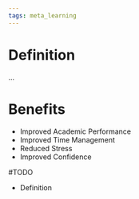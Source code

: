 ```yaml
---
tags: meta_learning
---
```


# Definition

...

# Benefits

- Improved Academic Performance
- Improved Time Management
- Reduced Stress
- Improved Confidence

#TODO 
- Definition